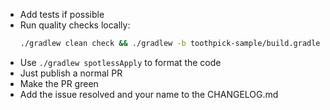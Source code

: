 * Add tests if possible
* Run quality checks locally:
  ```bash
  ./gradlew clean check && ./gradlew -b toothpick-sample/build.gradle.kts clean check
  ```
* Use `./gradlew spotlessApply` to format the code
* Just publish a normal PR
* Make the PR green
* Add the issue resolved and your name to the CHANGELOG.md
